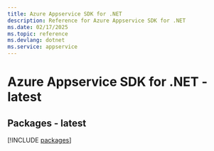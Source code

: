 ```yaml
---
title: Azure Appservice SDK for .NET
description: Reference for Azure Appservice SDK for .NET
ms.date: 02/17/2025
ms.topic: reference
ms.devlang: dotnet
ms.service: appservice
---
```

# Azure Appservice SDK for .NET - latest
## Packages - latest
[!INCLUDE [packages](appservice-index.md)]